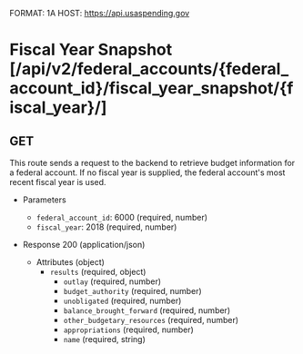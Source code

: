 FORMAT: 1A
HOST: https://api.usaspending.gov

# Fiscal Year Snapshot [/api/v2/federal_accounts/{federal_account_id}/fiscal_year_snapshot/{fiscal_year}/]

## GET

This route sends a request to the backend to retrieve budget information for a federal account.  If no fiscal year is supplied, the federal account's most recent fiscal year is used.

+ Parameters
    + `federal_account_id`: 6000 (required, number)
    + `fiscal_year`: 2018 (required, number)

+ Response 200 (application/json)
    + Attributes (object)
        + `results` (required, object)
            + `outlay` (required, number)
            + `budget_authority` (required, number)
            + `unobligated` (required, number)
            + `balance_brought_forward` (required, number)
            + `other_budgetary_resources` (required, number)
            + `appropriations` (required, number)
            + `name` (required, string)
